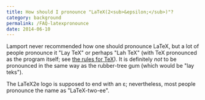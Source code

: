 ```yaml
---
title: How should I pronounce "LaTeX(2<sub>&epsilon;</sub>)"?
category: background
permalink: /FAQ-latexpronounce
date: 2014-06-10
---
```


Lamport never recommended how one should pronounce LaTeX, but a lot
of people pronounce it "Lay TeX" or perhaps "Lah TeX" (with
TeX pronounced as the program itself; see
[the rules for TeX](FAQ-TeXpronounce)).  It is definitely
_not_ to be pronounced in the same way as the rubber-tree gum
(which would be "lay teks").

The LaTeX2e logo is supposed to end with an
&epsilon;; nevertheless, most
people pronounce the name as "LaTeX-two-ee".

